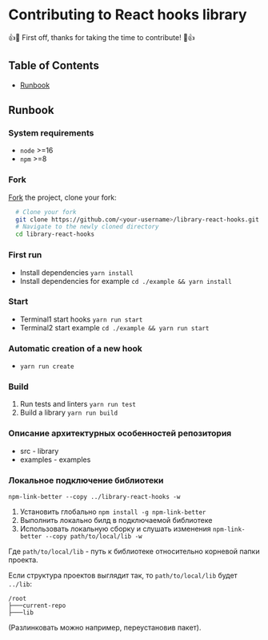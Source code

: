 # Contributing to React hooks library

👍🎉 First off, thanks for taking the time to contribute! 🎉👍

## Table of Contents

- [Runbook](#runbook)

## Runbook <a name = "runbook"></a>

### System requirements

- `node` >=16
- `npm` >=8

### Fork

[Fork](https://help.github.com/articles/fork-a-repo/) the project, clone
your fork:
```sh
  # Clone your fork
  git clone https://github.com/<your-username>/library-react-hooks.git
  # Navigate to the newly cloned directory
  cd library-react-hooks
```

### First run

- Install dependencies `yarn install`
- Install dependencies for example `cd ./example && yarn install`

### Start

- Terminal1 start hooks `yarn run start`
- Terminal2 start example `cd ./example && yarn run start`

### Automatic creation of a new hook

- `yarn run create`

### Build

1. Run tests and linters `yarn run test`
2. Build a library `yarn run build`

### Описание архитектурных особенностей репозитория

- src - library
- examples - examples

### Локальное подключение библиотеки

`npm-link-better --copy ../library-react-hooks -w`

1. Установить глобально `npm install -g npm-link-better`
2. Выполнить локально билд в подключаемой библиотеке
3. Использовать локальную сборку и слушать изменения `npm-link-better --copy path/to/local/lib -w`

Где `path/to/local/lib` - путь к библиотеке относительно корневой папки проекта.

Если структура проектов выглядит так, то `path/to/local/lib` будет `../lib`:
```
/root
├───current-repo
├───lib
```
(Разлинковать можно например, переустановив пакет).
